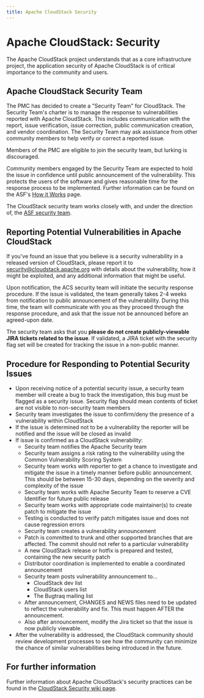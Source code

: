 ```yaml
---
title: Apache CloudStack Security
---
```


<div class="row">

<div class="col-lg-12">

<div class="page-header">

<h1 id="indicators">Apache CloudStack: Security</h1>

</div>

</div>

</div>

The Apache CloudStack project understands that as a core infrastructure project, the application security of Apache CloudStack is of critical importance to the community and users.

## Apache CloudStack Security Team

The PMC has decided to create a "Security Team" for CloudStack.  The Security Team's charter is to manage the response to vulnerabilities reported with Apache CloudStack.  This includes communication with the report, issue verification, issue correction, public communication creation, and vendor coordination.  The Security Team may ask assistance from other community members to help verify or correct a reported issue.

Members of the PMC are eligible to join the security team, but lurking is discouraged.

Community members engaged by the Security Team are expected to hold the issue in confidence until public announcement of the vulnerability.  This protects the users of the software and gives reasonable time for the response process to be implemented.  Further information can be found on the ASF's [How it Works](http://www.apache.org/foundation/how-it-works.html) page.

The CloudStack security team works closely with, and under the direction of, the [ASF security team](http://www.apache.org/security/).

## Reporting Potential Vulnerabilities in Apache CloudStack

If you've found an issue that you believe is a security vulnerability in a released version of CloudStack, please report it to [security@cloudstack.apache.org](mailto:security@cloudstack.apache.org) with details about the vulnerability, how it might be exploited, and any additional information that might be useful.

Upon notification, the ACS security team will initiate the security response procedure. If the issue is validated, the team generally takes 2-4 weeks from notification to public announcement of the vulnerability. During this time, the team will communicate with you as they proceed through the response procedure, and ask that the issue not be announced before an agreed-upon date.

The security team asks that you **please do not create publicly-viewable JIRA tickets related to the issue**. If validated, a JIRA ticket with the security flag set will be created for tracking the issue in a non-public manner.

## Procedure for Responding to Potential Security Issues

<ul>
  <li>Upon receiving notice of a potential security issue, a security team member will create a bug to track the investigation, this bug must be flagged as a security issue. Security flag should mean contents of ticket are not visible to non-security team members</li>
  <li>Security team investigates the issue to confirm/deny the presence of a vulnerability within CloudStack</li>
  <li>If the issue is determined not to be a vulnerability the reporter will be notified and the issue will be closed as invalid</li>
  <li>If issue is confirmed as a CloudStack vulnerability:
    <ul>
      <li>Security team notifies the Apache Security team</li>
      <li>Security team assigns a risk rating to the vulnerability using the Common Vulnerability Scoring System</li>
      <li>Security team works with reporter to get a chance to investigate and mitigate the issue in a timely manner before public announcement. This should be between 15-30 days, depending on the severity and complexity of the issue</li>
      <li>Security team works with Apache Security Team to reserve a CVE Identifier for future public release</li>
      <li>Security team works with appropriate code maintainer(s) to create patch to mitigate the issue</li>
      <li>Testing is conducted to verify patch mitigates issue and does not cause regression errors</li>
      <li>Security team creates a vulnerability announcement</li>
      <li>Patch is committed to trunk and other supported branches that are affected.  The commit should not refer to a particular vulnerability</li>
      <li>A new CloudStack release or hotfix is prepared and tested, containing the new security patch</li>
      <li>Distributor coordination is implemented to enable a coordinated announcement</li>
      <li>Security team posts vulnerability announcement to...
        <ul>
          <li>CloudStack dev list</li>
          <li>CloudStack users list</li>
          <li>The Bugtraq mailing list</li>
        </ul>
      </li>
      <li>After announcement, CHANGES and NEWS files need to be updated to reflect the vulnerability and fix. This must happen AFTER the announcement.</li>
      <li>Also after announcement, modify the Jira ticket so that the issue is now publicly viewable.</li>
    </ul>
  </li>
  <li>After the vulnerability is addressed, the CloudStack community should review development processes to see how the community can minimize the chance of similar vulnerabilities being introduced in the future.</li>
</ul>

## For further information

Further information about Apache CloudStack's security practices can be found in the [CloudStack Security wiki page](https://cwiki.apache.org/confluence/display/CLOUDSTACK/CloudStack+Security).

